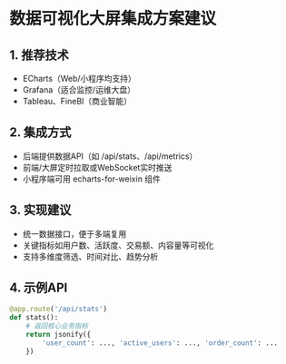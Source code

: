 # 数据可视化大屏集成方案建议

## 1. 推荐技术
- ECharts（Web/小程序均支持）
- Grafana（适合监控/运维大盘）
- Tableau、FineBI（商业智能）

## 2. 集成方式
- 后端提供数据API（如 /api/stats、/api/metrics）
- 前端/大屏定时拉取或WebSocket实时推送
- 小程序端可用 echarts-for-weixin 组件

## 3. 实现建议
- 统一数据接口，便于多端复用
- 关键指标如用户数、活跃度、交易额、内容量等可视化
- 支持多维度筛选、时间对比、趋势分析

## 4. 示例API
```python
@app.route('/api/stats')
def stats():
    # 返回核心业务指标
    return jsonify({
        'user_count': ..., 'active_users': ..., 'order_count': ...
    })
``` 